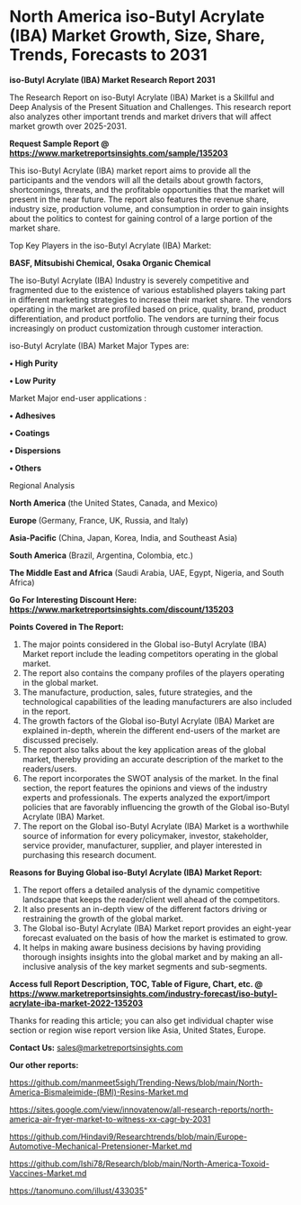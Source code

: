# North America iso-Butyl Acrylate (IBA) Market Growth, Size, Share, Trends, Forecasts to 2031

<strong>iso-Butyl Acrylate (IBA) Market Research Report 2031</strong>

The Research Report on iso-Butyl Acrylate (IBA) Market is a Skillful and Deep Analysis of the Present Situation and Challenges. This research report also analyzes other important trends and market drivers that will affect market growth over 2025-2031.

<strong>Request Sample Report @ <a href=https://www.marketreportsinsights.com/sample/135203>https://www.marketreportsinsights.com/sample/135203</a></strong>

This iso-Butyl Acrylate (IBA) market report aims to provide all the participants and the vendors will all the details about growth factors, shortcomings, threats, and the profitable opportunities that the market will present in the near future. The report also features the revenue share, industry size, production volume, and consumption in order to gain insights about the politics to contest for gaining control of a large portion of the market share.

Top Key Players in the iso-Butyl Acrylate (IBA) Market:

<strong>BASF, Mitsubishi Chemical, Osaka Organic Chemical</strong>

The iso-Butyl Acrylate (IBA) Industry is severely competitive and fragmented due to the existence of various established players taking part in different marketing strategies to increase their market share. The vendors operating in the market are profiled based on price, quality, brand, product differentiation, and product portfolio. The vendors are turning their focus increasingly on product customization through customer interaction.

iso-Butyl Acrylate (IBA) Market Major Types are:

<strong>• High Purity

• Low Purity</strong>

Market Major end-user applications :

<strong>• Adhesives

• Coatings

• Dispersions

• Others</strong>

Regional Analysis

</u><strong><b>North America</b></strong> (the United States, Canada, and Mexico)

<strong><b>Europe </b></strong>(Germany, France, UK, Russia, and Italy)

<strong><b>Asia-Pacific</b></strong> (China, Japan, Korea, India, and Southeast Asia)

<strong><b>South America</b></strong> (Brazil, Argentina, Colombia, etc.)

<strong><b>The Middle East and Africa</b></strong> (Saudi Arabia, UAE, Egypt, Nigeria, and South Africa)

<strong>Go For Interesting Discount Here: <a href=https://www.marketreportsinsights.com/discount/135203>https://www.marketreportsinsights.com/discount/135203</a></strong>

<strong>Points Covered in The Report:</strong>
<ol>
  <li>The major points considered in the Global iso-Butyl Acrylate (IBA) Market report include the leading competitors operating in the global market.</li>
  <li>The report also contains the company profiles of the players operating in the global market.</li>
  <li>The manufacture, production, sales, future strategies, and the technological capabilities of the leading manufacturers are also included in the report.</li>
  <li>The growth factors of the Global iso-Butyl Acrylate (IBA) Market are explained in-depth, wherein the different end-users of the market are discussed precisely.</li>
  <li>The report also talks about the key application areas of the global market, thereby providing an accurate description of the market to the readers/users.</li>
  <li>The report incorporates the SWOT analysis of the market. In the final section, the report features the opinions and views of the industry experts and professionals. The experts analyzed the export/import policies that are favorably influencing the growth of the Global iso-Butyl Acrylate (IBA) Market.</li>
  <li>The report on the Global iso-Butyl Acrylate (IBA) Market is a worthwhile source of information for every policymaker, investor, stakeholder, service provider, manufacturer, supplier, and player interested in purchasing this research document.</li>
</ol>
<strong>Reasons for Buying Global iso-Butyl Acrylate (IBA) Market Report:</strong>

<ol>
  <li>The report offers a detailed analysis of the dynamic competitive landscape that keeps the reader/client well ahead of the competitors.</li>
  <li>It also presents an in-depth view of the different factors driving or restraining the growth of the global market.</li>
  <li>The Global iso-Butyl Acrylate (IBA) Market report provides an eight-year forecast evaluated on the basis of how the market is estimated to grow.</li>
  <li>It helps in making aware business decisions by having providing thorough insights insights into the global market and by making an all-inclusive analysis of the key market segments and sub-segments.</li>
</ol>
<strong>Access full Report Description, TOC, Table of Figure, Chart, etc. @ <a href=https://www.marketreportsinsights.com/industry-forecast/iso-butyl-acrylate-iba-market-2022-135203>https://www.marketreportsinsights.com/industry-forecast/iso-butyl-acrylate-iba-market-2022-135203</a></strong>


Thanks for reading this article; you can also get individual chapter wise section or region wise report version like Asia, United States, Europe.

<strong>Contact Us:</strong>
sales@marketreportsinsights.com

<strong>Our other reports:</strong>

<a href=https://github.com/manmeet5sigh/Trending-News/blob/main/North-America-Bismaleimide-(BMI)-Resins-Market.md>https://github.com/manmeet5sigh/Trending-News/blob/main/North-America-Bismaleimide-(BMI)-Resins-Market.md</a>

<a href=https://sites.google.com/view/innovatenow/all-research-reports/north-america-air-fryer-market-to-witness-xx-cagr-by-2031>https://sites.google.com/view/innovatenow/all-research-reports/north-america-air-fryer-market-to-witness-xx-cagr-by-2031</a>

<a href=https://github.com/Hindavi9/Researchtrends/blob/main/Europe-Automotive-Mechanical-Pretensioner-Market.md>https://github.com/Hindavi9/Researchtrends/blob/main/Europe-Automotive-Mechanical-Pretensioner-Market.md</a>

<a href=https://github.com/Ishi78/Research/blob/main/North-America-Toxoid-Vaccines-Market.md>https://github.com/Ishi78/Research/blob/main/North-America-Toxoid-Vaccines-Market.md</a>

<a href=https://tanomuno.com/illust/433035>https://tanomuno.com/illust/433035</a>"
